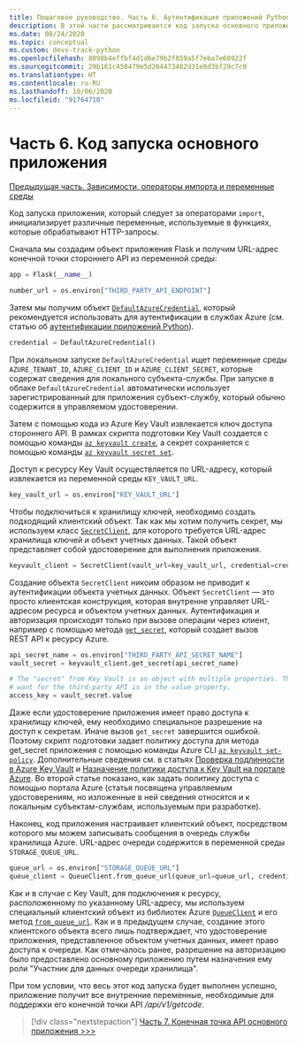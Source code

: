 ```yaml
---
title: Пошаговое руководство. Часть 6. Аутентификация приложений Python в службах Azure
description: В этой части рассматривается код запуска основного приложения, который позволяет настроить объект DefaultAzureCredential и клиентские объекты, необходимые конечной точке API.
ms.date: 08/24/2020
ms.topic: conceptual
ms.custom: devx-track-python
ms.openlocfilehash: 8098b4effbf4d1d6e79b2f859a5f7eba7e68922f
ms.sourcegitcommit: 29b161c450479e5d264473482d31e8d3bf29c7c0
ms.translationtype: HT
ms.contentlocale: ru-RU
ms.lasthandoff: 10/06/2020
ms.locfileid: "91764710"
---
```

# <a name="part-6-main-app-startup-code"></a>Часть 6. Код запуска основного приложения

[Предыдущая часть. Зависимости, операторы импорта и переменные среды](walkthrough-tutorial-authentication-05.md)

Код запуска приложения, который следует за операторами `import`, инициализирует различные переменные, используемые в функциях, которые обрабатывают HTTP-запросы.

Сначала мы создадим объект приложения Flask и получим URL-адрес конечной точки стороннего API из переменной среды:

```python
app = Flask(__name__)

number_url = os.environ["THIRD_PARTY_API_ENDPOINT"]
```

Затем мы получим объект [`DefaultAzureCredential`](/python/api/azure-identity/azure.identity.defaultazurecredential
), который рекомендуется использовать для аутентификации в службах Azure (см. статью об [аутентификации приложений Python](azure-sdk-authenticate.md#authenticate-with-defaultazurecredential)).

```python
credential = DefaultAzureCredential()
```

При локальном запуске `DefaultAzureCredential` ищет переменные среды `AZURE_TENANT_ID`, `AZURE_CLIENT_ID` и `AZURE_CLIENT_SECRET`, которые содержат сведения для локального субъекта-службы. При запуске в облаке `DefaultAzureCredential` автоматически использует зарегистрированный для приложения субъект-службу, который обычно содержится в управляемом удостоверении.

Затем с помощью кода из Azure Key Vault извлекается ключ доступа стороннего API. В рамках скрипта подготовки Key Vault создается с помощью команды [`az keyvault create`](/cli/azure/keyvault#az-keyvault-create), а секрет сохраняется с помощью команды [`az keyvault secret set`](/cli/azure/keyvault/secret#az-keyvault-secret-set).

Доступ к ресурсу Key Vault осуществляется по URL-адресу, который извлекается из переменной среды `KEY_VAULT_URL`.

```python
key_vault_url = os.environ["KEY_VAULT_URL"]
```

Чтобы подключиться к хранилищу ключей, необходимо создать подходящий клиентский объект. Так как мы хотим получить секрет, мы используем класс [`SecretClient`](/python/api/azure-keyvault-secrets/azure.keyvault.secrets.secretclient), для которого требуется URL-адрес хранилища ключей и объект учетных данных. Такой объект представляет собой удостоверение для выполнения приложения.

```python
keyvault_client = SecretClient(vault_url=key_vault_url, credential=credential)
```

Создание объекта `SecretClient` никоим образом не приводит к аутентификации объекта учетных данных. Объект `SecretClient` — это просто клиентская конструкция, которая внутренне управляет URL-адресом ресурса и объектом учетных данных. Аутентификация и авторизация происходят только при вызове операции через клиент, например с помощью метода [`get_secret`](/python/api/azure-keyvault-secrets/azure.keyvault.secrets.secretclient#get-secret-name--version-none----kwargs-), который создает вызов REST API к ресурсу Azure.

```python
api_secret_name = os.environ["THIRD_PARTY_API_SECRET_NAME"]
vault_secret = keyvault_client.get_secret(api_secret_name)

# The "secret" from Key Vault is an object with multiple properties. The key we
# want for the third-party API is in the value property. 
access_key = vault_secret.value
```

Даже если удостоверение приложения имеет право доступа к хранилищу ключей, ему необходимо специальное разрешение на доступ к секретам.  Иначе вызов `get_secret` завершится ошибкой. Поэтому скрипт подготовки задает политику доступа для метода get_secret приложения с помощью команды Azure CLI [`az keyvault set-policy`](/cli/azure/keyvault#az-keyvault-set-policy). Дополнительные сведения см. в статьях [Проверка подлинности в Azure Key Vault](/azure/key-vault/general/authentication) и [Назначение политики доступа к Key Vault на портале Azure](/azure/key-vault/general/managed-identity#grant-your-app-access-to-key-vault). Во второй статье показано, как задать политику доступа с помощью портала Azure (статья посвящена управляемым удостоверениям, но изложенные в ней сведения относятся и к локальным субъектам-службам, используемым при разработке).

Наконец, код приложения настраивает клиентский объект, посредством которого мы можем записывать сообщения в очередь службы хранилища Azure. URL-адрес очереди содержится в переменной среды `STORAGE_QUEUE_URL`.

```python
queue_url = os.environ["STORAGE_QUEUE_URL"]
queue_client = QueueClient.from_queue_url(queue_url=queue_url, credential=credential)
```

Как и в случае с Key Vault, для подключения к ресурсу, расположенному по указанному URL-адресу, мы используем специальный клиентский объект из библиотек Azure [`QueueClient`](/python/api/azure-storage-queue/azure.storage.queue.queueclient) и его метод [`from_queue_url`](/python/api/azure-storage-queue/azure.storage.queue.queueclient#from-queue-url-queue-url--credential-none----kwargs-). Как и в предыдущем случае, создание этого клиентского объекта всего лишь подтверждает, что удостоверение приложения, представленное объектом учетных данных, имеет право доступа к очереди. Как отмечалось ранее, разрешение на авторизацию было предоставлено основному приложению путем назначения ему роли "Участник для данных очереди хранилища".

При том условии, что весь этот код запуска будет выполнен успешно, приложение получит все внутренние переменные, необходимые для поддержки его конечной точки API */api/v1/getcode*.

> [!div class="nextstepaction"]
> [Часть 7. Конечная точка API основного приложения >>>](walkthrough-tutorial-authentication-07.md)
